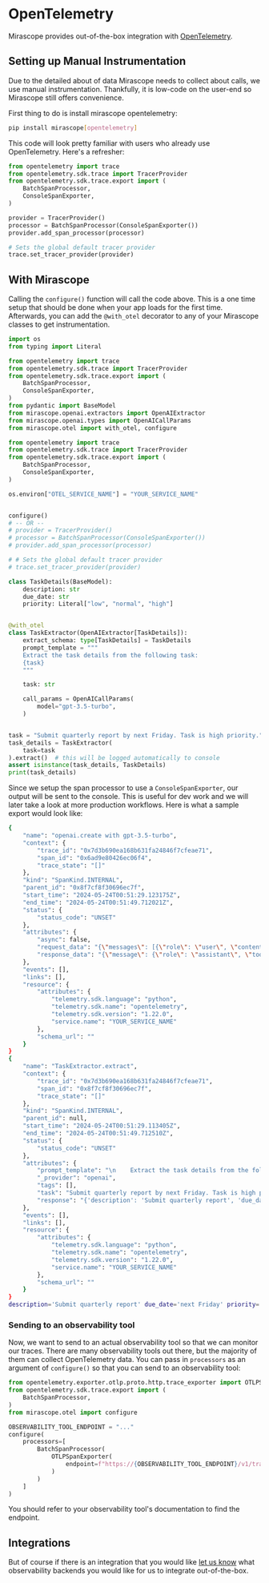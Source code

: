 # OpenTelemetry

Mirascope provides out-of-the-box integration with [OpenTelemetry](https://opentelemetry.io/docs/what-is-opentelemetry/).

## Setting up Manual Instrumentation

Due to the detailed about of data Mirascope needs to collect about calls, we use manual instrumentation. Thankfully, it is low-code on the user-end so Mirascope still offers convenience.

First thing to do is install mirascope opentelemetry:

```bash
pip install mirascope[opentelemetry]
```

This code will look pretty familiar with users who already use OpenTelemetry. Here's a refresher:

```python
from opentelemetry import trace
from opentelemetry.sdk.trace import TracerProvider
from opentelemetry.sdk.trace.export import (
    BatchSpanProcessor,
    ConsoleSpanExporter,
)

provider = TracerProvider()
processor = BatchSpanProcessor(ConsoleSpanExporter())
provider.add_span_processor(processor)

# Sets the global default tracer provider
trace.set_tracer_provider(provider)
```

## With Mirascope

Calling the `configure()` function will call the code above. This is a one time setup that should be done when your app loads for the first time. Afterwards, you can add the `@with_otel` decorator to any of your Mirascope classes to get instrumentation.

```python
import os
from typing import Literal

from opentelemetry import trace
from opentelemetry.sdk.trace import TracerProvider
from opentelemetry.sdk.trace.export import (
    BatchSpanProcessor,
    ConsoleSpanExporter,
)
from pydantic import BaseModel
from mirascope.openai.extractors import OpenAIExtractor
from mirascope.openai.types import OpenAICallParams
from mirascope.otel import with_otel, configure

from opentelemetry import trace
from opentelemetry.sdk.trace import TracerProvider
from opentelemetry.sdk.trace.export import (
    BatchSpanProcessor,
    ConsoleSpanExporter,
)

os.environ["OTEL_SERVICE_NAME"] = "YOUR_SERVICE_NAME"


configure()
# -- OR --
# provider = TracerProvider()
# processor = BatchSpanProcessor(ConsoleSpanExporter())
# provider.add_span_processor(processor)

# # Sets the global default tracer provider
# trace.set_tracer_provider(provider)

class TaskDetails(BaseModel):
    description: str
    due_date: str
    priority: Literal["low", "normal", "high"]


@with_otel
class TaskExtractor(OpenAIExtractor[TaskDetails]):
    extract_schema: type[TaskDetails] = TaskDetails
    prompt_template = """
    Extract the task details from the following task:
    {task}
    """

    task: str

    call_params = OpenAICallParams(
        model="gpt-3.5-turbo",
    )


task = "Submit quarterly report by next Friday. Task is high priority."
task_details = TaskExtractor(
    task=task
).extract()  # this will be logged automatically to console
assert isinstance(task_details, TaskDetails)
print(task_details)
```

Since we setup the span processor to use a `ConsoleSpanExporter`, our output will be sent to the console. This is useful for dev work and we will later take a look at more production workflows. Here is what a sample export would look like:

```bash
{
    "name": "openai.create with gpt-3.5-turbo",
    "context": {
        "trace_id": "0x7d3b690ea168b631fa24846f7cfeae71",
        "span_id": "0x6ad9e80426ec06f4",
        "trace_state": "[]"
    },
    "kind": "SpanKind.INTERNAL",
    "parent_id": "0x8f7cf8f30696ec7f",
    "start_time": "2024-05-24T00:51:29.123175Z",
    "end_time": "2024-05-24T00:51:49.712021Z",
    "status": {
        "status_code": "UNSET"
    },
    "attributes": {
        "async": false,
        "request_data": "{\"messages\": [{\"role\": \"user\", \"content\": \"Extract the task details from the following task:\\nSubmit quarterly report by next Friday. Task is high priority.\"}], \"stream\": false, \"model\": \"gpt-3.5-turbo\", \"tools\": [{\"type\": \"function\", \"function\": {\"name\": \"TaskDetails\", \"description\": \"Correctly formatted and typed parameters extracted from the completion. Must include required parameters and may exclude optional parameters unless present in the text.\", \"parameters\": {\"properties\": {\"description\": {\"title\": \"Description\", \"type\": \"string\"}, \"due_date\": {\"title\": \"Due Date\", \"type\": \"string\"}, \"priority\": {\"enum\": [\"low\", \"normal\", \"high\"], \"title\": \"Priority\", \"type\": \"string\"}}, \"required\": [\"description\", \"due_date\", \"priority\"], \"type\": \"object\"}}}]}",
        "response_data": "{\"message\": {\"role\": \"assistant\", \"tool_calls\": [{\"function\": {\"arguments\": \"{\\\"description\\\":\\\"Submit quarterly report\\\",\\\"due_date\\\":\\\"next Friday\\\",\\\"priority\\\":\\\"high\\\"}\", \"name\": \"TaskDetails\"}}]}}"
    },
    "events": [],
    "links": [],
    "resource": {
        "attributes": {
            "telemetry.sdk.language": "python",
            "telemetry.sdk.name": "opentelemetry",
            "telemetry.sdk.version": "1.22.0",
            "service.name": "YOUR_SERVICE_NAME"
        },
        "schema_url": ""
    }
}
{
    "name": "TaskExtractor.extract",
    "context": {
        "trace_id": "0x7d3b690ea168b631fa24846f7cfeae71",
        "span_id": "0x8f7cf8f30696ec7f",
        "trace_state": "[]"
    },
    "kind": "SpanKind.INTERNAL",
    "parent_id": null,
    "start_time": "2024-05-24T00:51:29.113405Z",
    "end_time": "2024-05-24T00:51:49.712510Z",
    "status": {
        "status_code": "UNSET"
    },
    "attributes": {
        "prompt_template": "\n    Extract the task details from the following task:\n    {task}\n    ",
        "_provider": "openai",
        "tags": [],
        "task": "Submit quarterly report by next Friday. Task is high priority.",
        "response": "{'description': 'Submit quarterly report', 'due_date': 'next Friday', 'priority': 'high'}"
    },
    "events": [],
    "links": [],
    "resource": {
        "attributes": {
            "telemetry.sdk.language": "python",
            "telemetry.sdk.name": "opentelemetry",
            "telemetry.sdk.version": "1.22.0",
            "service.name": "YOUR_SERVICE_NAME"
        },
        "schema_url": ""
    }
}
description='Submit quarterly report' due_date='next Friday' priority='high'
```

### Sending to an observability tool

Now, we want to send to an actual observability tool so that we can monitor our traces. There are many observability tools out there, but the majority of them can collect OpenTelemetry data. You can pass in `processors` as an argument of `configure()` so that you can send to an observability tool:

```python
from opentelemetry.exporter.otlp.proto.http.trace_exporter import OTLPSpanExporter
from opentelemetry.sdk.trace.export import (
    BatchSpanProcessor,
)
from mirascope.otel import configure

OBSERVABILITY_TOOL_ENDPOINT = "..."
configure(
    processors=[
        BatchSpanProcessor(
            OTLPSpanExporter(
                endpoint=f"https://{OBSERVABILITY_TOOL_ENDPOINT}/v1/traces",
            )
        )
    ]
)
```

You should refer to your observability tool's documentation to find the endpoint.

## Integrations

But of course if there is an integration that you would like [let us know](https://github.com/Mirascope/mirascope/issues) what observability backends you would like for us to integrate out-of-the-box.

